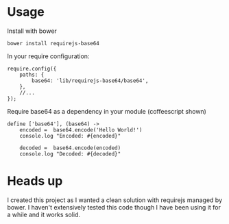 # Usage

Install with bower

    bower install requirejs-base64

In your require configuration:

    require.config({
        paths: {
            base64: 'lib/requirejs-base64/base64',
        },
        //...
    });

Require base64 as a dependency in your module (coffeescript shown)

    define ['base64'], (base64) ->
        encoded =  base64.encode('Hello World!')
        console.log "Encoded: #{encoded}"

        decoded =  base64.encode(encoded)
        console.log "Decoded: #{decoded}"

# Heads up

I created this project as I wanted a clean solution with requirejs managed by bower.  I haven't extensively tested this code though I have been using it for a while and it works solid.
